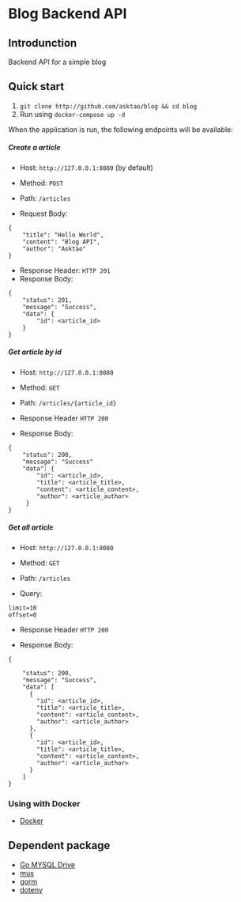 # Blog Backend API

## Introdunction
Backend API for a simple blog

## Quick start

1. `git clone http://github.com/asktao/blog && cd blog`
2. Run using `docker-compose up -d`


When the application is run, the following endpoints will be available:

##### Create a article

- Host: `http://127.0.0.1:8080` (by default)

- Method: `POST`

- Path: `/articles`

- Request Body:
```
{
    "title": "Hello World",
    "content": "Blog API",
    "author": "Asktao"
}
```
- Response Header: `HTTP 201`
- Response Body:
```
{
    "status": 201,
    "message": "Success",
    "data": {
        "id": <article_id>
    }
}
```

##### Get article by id

- Host: `http://127.0.0.1:8080`

- Method: `GET`

- Path: `/articles/{article_id}`

- Response Header `HTTP 200`

- Response Body:
```
{
    "status": 200,
    "message": "Success"
    "data": {
        "id": <article_id>,
        "title": <article_title>,
        "content": <article_content>,
        "author": <article_author>
     }
}
```

##### Get all article

- Host: `http://127.0.0.1:8080`

- Method: `GET`

- Path: `/articles`

- Query:
```
limit=10
offset=0
```

- Response Header `HTTP 200`

- Response Body:
```
{

    "status": 200,
    "message": "Success",
    "data": [
      {
        "id": <article_id>,
        "title": <article_title>,
        "content": <article_content>,
        "author": <article_author>
      },
      {
        "id": <article_id>,
        "title": <article_title>,
        "content": <article_content>,
        "author": <article_author>
      }
    ]
}
```

### Using with Docker
* [Docker](https://www.docker.com)



## Dependent package
* [Go MYSQL Drive](github.com/go-sql-driver/mysql)
* [mux](github.com/gorilla/mux)
* [gorm](https://github.com/jinzhu/gorm)
* [dotenv](https://github.com/joho/godotenv)
